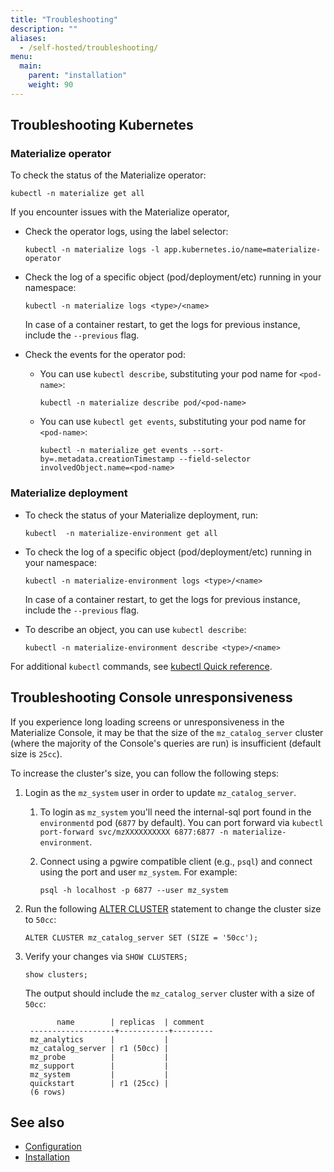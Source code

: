 ```yaml
---
title: "Troubleshooting"
description: ""
aliases:
  - /self-hosted/troubleshooting/
menu:
  main:
    parent: "installation"
    weight: 90
---
```


## Troubleshooting Kubernetes

### Materialize operator

To check the status of the Materialize operator:

```shell
kubectl -n materialize get all
```

If you encounter issues with the Materialize operator,

- Check the operator logs, using the label selector:

  ```shell
  kubectl -n materialize logs -l app.kubernetes.io/name=materialize-operator
  ```

- Check the log of a specific object (pod/deployment/etc) running in
  your namespace:

  ```shell
  kubectl -n materialize logs <type>/<name>
  ```

  In case of a container restart, to get the logs for previous instance, include
  the `--previous` flag.

- Check the events for the operator pod:

  - You can use `kubectl describe`, substituting your pod name for `<pod-name>`:

    ```shell
    kubectl -n materialize describe pod/<pod-name>
    ```

  - You can use `kubectl get events`, substituting your pod name for
    `<pod-name>`:

    ```shell
    kubectl -n materialize get events --sort-by=.metadata.creationTimestamp --field-selector involvedObject.name=<pod-name>
    ```

### Materialize deployment

- To check the status of your Materialize deployment, run:

  ```shell
  kubectl  -n materialize-environment get all
  ```

- To check the log of a specific object (pod/deployment/etc) running in your
  namespace:

  ```shell
  kubectl -n materialize-environment logs <type>/<name>
  ```

  In case of a container restart, to get the logs for previous instance, include
  the `--previous` flag.

- To describe an object, you can use `kubectl describe`:

  ```shell
  kubectl -n materialize-environment describe <type>/<name>
  ```

For additional `kubectl` commands, see [kubectl Quick reference](https://kubernetes.io/docs/reference/kubectl/quick-reference/).

## Troubleshooting Console unresponsiveness

If you experience long loading screens or unresponsiveness in the Materialize
Console, it may be that the size of the `mz_catalog_server` cluster (where the
majority of the Console's queries are run) is insufficient (default size is
`25cc`).

To increase the cluster's size, you can follow the following steps:

1. Login as the `mz_system` user in order to update `mz_catalog_server`.

   1. To login as `mz_system` you'll need the internal-sql port found in the
      `environmentd` pod (`6877` by default). You can port forward via `kubectl
      port-forward svc/mzXXXXXXXXXX 6877:6877 -n materialize-environment`.

   1. Connect using a pgwire compatible client (e.g., `psql`) and connect using
      the port and user `mz_system`. For example:

       ```
       psql -h localhost -p 6877 --user mz_system
       ```

3. Run the following [ALTER CLUSTER](/sql/alter-cluster/#resizing) statement
   to change the cluster size to `50cc`:

    ```mzsql
    ALTER CLUSTER mz_catalog_server SET (SIZE = '50cc');
    ```

4. Verify your changes via `SHOW CLUSTERS;`

   ```mzsql
   show clusters;
   ```

   The output should include the `mz_catalog_server` cluster with a size of `50cc`:

   ```none
          name        | replicas  | comment
    -------------------+-----------+---------
    mz_analytics      |           |
    mz_catalog_server | r1 (50cc) |
    mz_probe          |           |
    mz_support        |           |
    mz_system         |           |
    quickstart        | r1 (25cc) |
    (6 rows)
    ```

## See also

- [Configuration](/self-managed/installation/configuration/)
- [Installation](/self-managed/installation/)
